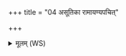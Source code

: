 +++
title = "04 असूतिका रामायण्यपचित्"

+++
<details><summary>मूलम् (WS)</summary>

असूतिका रामायण्यपचित् प्र पतिष्यति ।  
ग्लौरितः प्र पतिष्यति स गलन्तो न शिष्यति ॥ ४ ॥
</details>